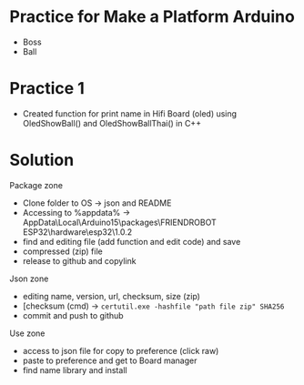 # Practice for Make a Platform Arduino

- Boss
- Ball

# Practice 1
- Created function for print name in Hifi Board (oled) using OledShowBall() and OledShowBallThai() in C++

# Solution
Package zone
- Clone folder to OS -> json and README
- Accessing to %appdata% -> AppData\Local\Arduino15\packages\FRIENDROBOT ESP32\hardware\esp32\1.0.2 
- find and editing file (add function and edit code) and save
- compressed (zip) file
- release to github and copylink

Json zone
- editing name, version, url, checksum, size (zip) 
- [checksum (cmd) -> ```certutil.exe -hashfile "path file zip" SHA256```
- commit and push to github

Use zone
- access to json file for copy to preference (click raw)
- paste to preference and get to Board manager 
- find name library and install
